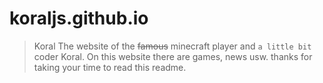 # koraljs.github.io
> Koral
The website of the ~~famous~~ minecraft player and `a little bit` coder Koral.
On this website there are games, news usw.
thanks for taking your time to read this readme.
